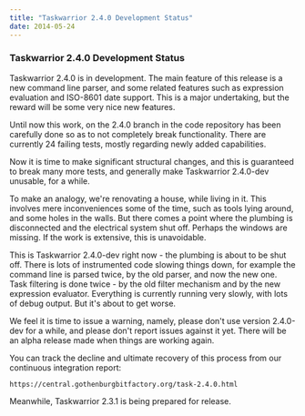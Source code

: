 ```yaml
---
title: "Taskwarrior 2.4.0 Development Status"
date: 2014-05-24
---
```


### Taskwarrior 2.4.0 Development Status 

Taskwarrior 2.4.0 is in development.
The main feature of this release is a new command line parser, and some related features such as expression evaluation and ISO-8601 date support.
This is a major undertaking, but the reward will be some very nice new features.

Until now this work, on the 2.4.0 branch in the code repository has been carefully done so as to not completely break functionality.
There are currently 24 failing tests, mostly regarding newly added capabilities.

Now it is time to make significant structural changes, and this is guaranteed to break many more tests, and generally make Taskwarrior 2.4.0-dev unusable, for a while.

To make an analogy, we're renovating a house, while living in it.
This involves mere inconveniences some of the time, such as tools lying around, and some holes in the walls.
But there comes a point where the plumbing is disconnected and the electrical system shut off.
Perhaps the windows are missing.
If the work is extensive, this is unavoidable.

This is Taskwarrior 2.4.0-dev right now - the plumbing is about to be shut off.
There is lots of instrumented code slowing things down, for example the command line is parsed twice, by the old parser, and now the new one.
Task filtering is done twice - by the old filter mechanism and by the new expression evaluator.
Everything is currently running very slowly, with lots of debug output.
But it's about to get worse.

We feel it is time to issue a warning, namely, please don't use version 2.4.0-dev for a while, and please don't report issues against it yet.
There will be an alpha release made when things are working again.

You can track the decline and ultimate recovery of this process from our continuous integration report:

```
https://central.gothenburgbitfactory.org/task-2.4.0.html
```

Meanwhile, Taskwarrior 2.3.1 is being prepared for release.
